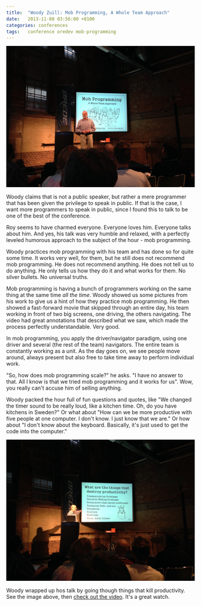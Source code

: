 ```yaml
---
title:  "Woody Zuill: Mob Programming, A Whole Team Approach"
date: 	2013-11-08 03:56:00 +0100
categories: conferences
tags: 	conference oredev mob-programming
---
```



![Woody on stage](/assets/blog/2013-11-08-woody-1.jpg)


Woody claims that is not a public speaker, but rather a mere programmer that has
been given the privilege to speak in public. If that is the case, I want more
programmers to speak in public, since I found this to talk to be one of the best
of the conference.

Roy seems to have charmed everyone. Everyone loves him. Everyone talks about him.
And yes, his talk was very humble and relaxed, with a perfectly leveled humorous
approach to the subject of the hour - mob programming.

Woody practices mob programming with his team and has done so for quite some time.
It works very well, for them, but he still does not recommend mob programming. He
does not recommend anything. He does not tell us to do anything. He only tells us
how they do it and what works for them. No silver bullets. No universal truths.

Mob programming is having a bunch of programmers working on the same thing at the
same time *all the time*. Woody showed us some pictures from his work to give us
a hint of how they practice mob programming. He then showed a fast-forward movie
that skipped through an entire day, his team working in front of two big screens,
one driving, the others navigating. The video had great annotations that described
what we saw, which made the process perfectly understandable. Very good.

In mob programming, you apply the driver/navigator paradigm, using one driver and
several (the rest of the team) navigators. The entire team is constantly working
as a unit. As the day goes on, we see people move around, always present but also
free to take time away to perform individual work.

"So, how does mob programming scale?" he asks. "I have no answer to that. All I
know is that we tried mob programming and it works for us". Wow, you really can't
accuse him of selling anything.

Woody packed the hour full of fun questions and quotes, like "We changed the timer
sound to be really loud, like a kitchen time. Oh, do you have kitchens in Sweden?"
Or what about "How can we be more productive with five people at one computer. I 
don't know. I just know that we are." Or how about "I don't know about the keyboard.
Basically, it's just used to get the code into the computer."


![What are the things that destroy productivity](/assets/blog/2013-11-08-woody-2.jpg)

Woody wrapped up hos talk by going though things that kill productivity. See the
image above, then [check out the video](http://oredev.org/oredev2013/2013/videos.html).
It's a great watch.


